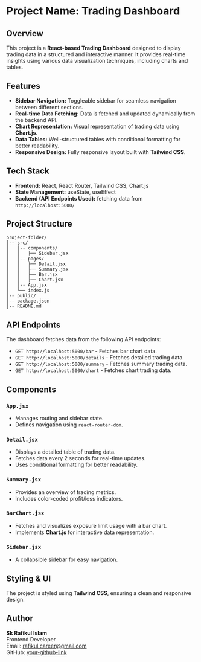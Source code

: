 # Project Name: Trading Dashboard

## Overview

This project is a **React-based Trading Dashboard** designed to display trading data in a structured and interactive manner. It provides real-time insights using various data visualization techniques, including charts and tables.

## Features

- **Sidebar Navigation:** Toggleable sidebar for seamless navigation between different sections.
- **Real-time Data Fetching:** Data is fetched and updated dynamically from the backend API.
- **Chart Representation:** Visual representation of trading data using **Chart.js**.
- **Data Tables:** Well-structured tables with conditional formatting for better readability.
- **Responsive Design:** Fully responsive layout built with **Tailwind CSS**.

## Tech Stack

- **Frontend:** React, React Router, Tailwind CSS, Chart.js
- **State Management:** useState, useEffect
- **Backend (API Endpoints Used):** fetching data from `http://localhost:5000/`

## Project Structure

```
project-folder/
│-- src/
│   │-- components/
│   │   ├── Sidebar.jsx
│   │-- pages/
│   │   ├── Detail.jsx
│   │   ├── Summary.jsx
│   │   ├── Bar.jsx
│   │   ├── Chart.jsx
│   │-- App.jsx
│   └── index.js
│-- public/
│-- package.json
│-- README.md
```

 
  

## API Endpoints

The dashboard fetches data from the following API endpoints:

- `GET http://localhost:5000/bar` - Fetches bar chart data.
- `GET http://localhost:5000/details` - Fetches detailed trading data.
- `GET http://localhost:5000/summary` - Fetches summary trading data.
- `GET http://localhost:5000/chart` - Fetches chart trading data.

## Components

### `App.jsx`

- Manages routing and sidebar state.
- Defines navigation using `react-router-dom`.

### `Detail.jsx`

- Displays a detailed table of trading data.
- Fetches data every 2 seconds for real-time updates.
- Uses conditional formatting for better readability.

### `Summary.jsx`

- Provides an overview of trading metrics.
- Includes color-coded profit/loss indicators.

### `BarChart.jsx`

- Fetches and visualizes exposure limit usage with a bar chart.
- Implements **Chart.js** for interactive data representation.

### `Sidebar.jsx`

- A collapsible sidebar for easy navigation.

## Styling & UI

The project is styled using **Tailwind CSS**, ensuring a clean and responsive design.

 

## Author

**Sk Rafikul Islam**  
Frontend Developer  
Email: rafikul.career@gmail.com  
GitHub: [your-github-link](https://github.com/your-profile)

